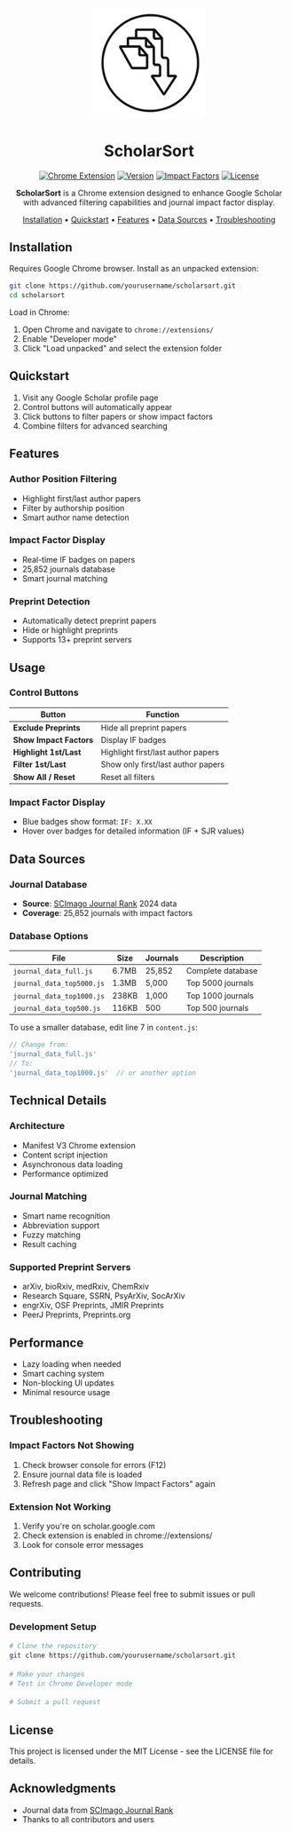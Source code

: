 <div align="center">
  <img src="logo.jpg" alt="ScholarSort Logo" width="200">
  
  <h1>ScholarSort</h1>
  
  <p>
    <a href="https://scholar.google.com"><img src="https://img.shields.io/badge/Chrome-Extension-green.svg" alt="Chrome Extension"></a>
    <a href="manifest.json"><img src="https://img.shields.io/badge/version-1.0.0-blue.svg" alt="Version"></a>
    <a href="journal_data_full.js"><img src="https://img.shields.io/badge/journals-25,852-orange.svg" alt="Impact Factors"></a>
    <a href="LICENSE"><img src="https://img.shields.io/badge/license-MIT-blue.svg" alt="License"></a>
  </p>
  
  <p><strong>ScholarSort</strong> is a Chrome extension designed to enhance Google Scholar with advanced filtering capabilities and journal impact factor display.</p>
  
  <p>
    <a href="#installation">Installation</a> •
    <a href="#quickstart">Quickstart</a> •
    <a href="#features">Features</a> •
    <a href="#data-sources">Data Sources</a> •
    <a href="#troubleshooting">Troubleshooting</a>
  </p>
</div>

## Installation

Requires Google Chrome browser. Install as an unpacked extension:

```bash
git clone https://github.com/yourusername/scholarsort.git
cd scholarsort
```

Load in Chrome:
1. Open Chrome and navigate to `chrome://extensions/`
2. Enable "Developer mode" 
3. Click "Load unpacked" and select the extension folder

## Quickstart

1. Visit any Google Scholar profile page
2. Control buttons will automatically appear
3. Click buttons to filter papers or show impact factors
4. Combine filters for advanced searching

## Features

### Author Position Filtering
- Highlight first/last author papers
- Filter by authorship position
- Smart author name detection

### Impact Factor Display  
- Real-time IF badges on papers
- 25,852 journals database
- Smart journal matching

### Preprint Detection
- Automatically detect preprint papers
- Hide or highlight preprints
- Supports 13+ preprint servers

## Usage

### Control Buttons

| Button | Function |
|--------|----------|
| **Exclude Preprints** | Hide all preprint papers |
| **Show Impact Factors** | Display IF badges |
| **Highlight 1st/Last** | Highlight first/last author papers |
| **Filter 1st/Last** | Show only first/last author papers |
| **Show All / Reset** | Reset all filters |

### Impact Factor Display
- Blue badges show format: `IF: X.XX`
- Hover over badges for detailed information (IF + SJR values)

## Data Sources

### Journal Database
- **Source**: [SCImago Journal Rank](https://www.scimagojr.com/) 2024 data
- **Coverage**: 25,852 journals with impact factors

### Database Options

| File | Size | Journals | Description |
|------|------|----------|-------------|
| `journal_data_full.js` | 6.7MB | 25,852 | Complete database |
| `journal_data_top5000.js` | 1.3MB | 5,000 | Top 5000 journals |
| `journal_data_top1000.js` | 238KB | 1,000 | Top 1000 journals |
| `journal_data_top500.js` | 116KB | 500 | Top 500 journals |

To use a smaller database, edit line 7 in `content.js`:
```javascript
// Change from:
'journal_data_full.js'
// To:
'journal_data_top1000.js'  // or another option
```

## Technical Details

### Architecture
- Manifest V3 Chrome extension
- Content script injection
- Asynchronous data loading
- Performance optimized

### Journal Matching
- Smart name recognition
- Abbreviation support
- Fuzzy matching
- Result caching

### Supported Preprint Servers
- arXiv, bioRxiv, medRxiv, ChemRxiv
- Research Square, SSRN, PsyArXiv, SocArXiv
- engrXiv, OSF Preprints, JMIR Preprints
- PeerJ Preprints, Preprints.org

## Performance

- Lazy loading when needed
- Smart caching system
- Non-blocking UI updates
- Minimal resource usage

## Troubleshooting

### Impact Factors Not Showing
1. Check browser console for errors (F12)
2. Ensure journal data file is loaded
3. Refresh page and click "Show Impact Factors" again

### Extension Not Working
1. Verify you're on scholar.google.com
2. Check extension is enabled in chrome://extensions/
3. Look for console error messages

## Contributing

We welcome contributions! Please feel free to submit issues or pull requests.

### Development Setup
```bash
# Clone the repository
git clone https://github.com/yourusername/scholarsort.git

# Make your changes
# Test in Chrome Developer mode

# Submit a pull request
```

## License

This project is licensed under the MIT License - see the LICENSE file for details.

## Acknowledgments

- Journal data from [SCImago Journal Rank](https://www.scimagojr.com/)
- Thanks to all contributors and users

